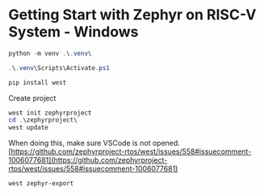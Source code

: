 # Getting Start with Zephyr on RISC-V System - Windows





```powershell
python -m venv .\.venv\
```

```powershell
.\.venv\Scripts\Activate.ps1
```

```powershell
pip install west
```



Create project

```powershell
west init zephyrproject
cd .\zephyrproject\
west update
```

When doing this, make sure VSCode is not opened. [https://github.com/zephyrproject-rtos/west/issues/558#issuecomment-1006077681](https://github.com/zephyrproject-rtos/west/issues/558#issuecomment-1006077681)



```powershell
west zephyr-export
```





